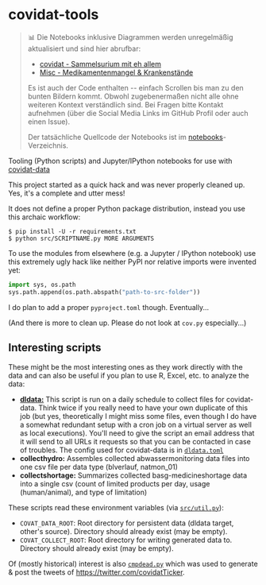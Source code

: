 # covidat-tools

> 📊 Die Notebooks inklusive Diagrammen werden unregelmäßig
> aktualisiert und sind hier abrufbar:
>
> * [covidat - Sammelsurium mit eh allem](https://zeitferne.github.io/covidat-tools/export/covidat.html)
> * [Misc - Medikamentenmangel & Krankenstände](https://zeitferne.github.io/covidat-tools/export/Misc.html)
>
> Es ist auch der Code enthalten -- einfach Scrollen bis man zu den bunten
> Bildern kommt. Obwohl zugebenermaßen nicht alle ohne weiteren Kontext
> verständlich sind. Bei Fragen bitte Kontakt aufnehmen (über die Social Media
> Links im GitHub Profil oder auch einen Issue).
>
> Der tatsächliche Quellcode der Notebooks ist im
> [notebooks](notebooks/)-Verzeichnis.

Tooling (Python scripts) and Jupyter/IPython notebooks for use with
[covidat-data](https://github.com/zeitferne/covidat-data)

This project started as a quick hack and was never properly cleaned up. Yes,
it's a complete and utter mess!

It does not define a proper Python package distribution, instead you use this
archaic workflow:

```shell
$ pip install -U -r requirements.txt
$ python src/SCRIPTNAME.py MORE ARGUMENTS
```

To use the modules from elsewhere (e.g. a Jupyter / IPython notebook) use this
extremely ugly hack like neither PyPI nor relative imports were invented yet:

```python
import sys, os.path
sys.path.append(os.path.abspath("path-to-src-folder"))
```

I do plan to add a proper `pyproject.toml` though. Eventually...

(And there is more to clean up. Please do not look at `cov.py` especially...)

## Interesting scripts

These might be the most interesting ones as they work directly with the data and
can also be useful if you plan to use R, Excel, etc. to analyze the data:

* [**dldata:**](src/dldata.py) This script is run on a daily schedule to collect files for
  covidat-data. Think twice if you really need to have your own duplicate of
  this job (but yes, theoretically I might miss some files, even though I do
  have a somewhat redundant setup with a cron job on a virtual server as well as
  local executions). You'll need to give the script an email address that it
  will send to all URLs it requests so that you can be contacted in case of
  troubles. The config used for covidat-data is in [`dldata.toml`](dldata.toml)
* **collecthydro:** Assembles collected abwassermonitoring data files into one
  csv file per data type (blverlauf, natmon_01)
* **collectshortage:** Summarizes collected basg-medicineshortage data into a
  single csv (count of limited products per day, usage (human/animal), and type
  of limitation)

These scripts read these environment variables (via [`src/util.py`](src/util.py)):

* `COVAT_DATA_ROOT`: Root directory for persistent data (dldata target,
  other's source). Directory should already exist (may be empty).
* `COVAT_COLLECT_ROOT`: Root directory for writing generated data to.
  Directory should already exist (may be empty).


Of (mostly historical) interest is also [`cmpdead.py`](src/cmpdead.py) which was
used to generate & post the tweets of <https://twitter.com/covidatTicker>.
